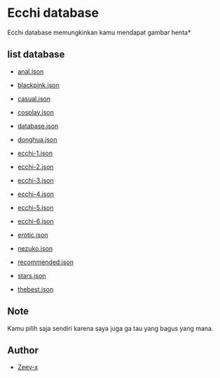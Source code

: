 # Ecchi database
Ecchi database memungkinkan kamu mendapat gambar henta*

## list database

* [anal.json](https://zeev-x.github.io/json-database/ecchi/anal.json)
* [blackpink.json](https://zeev-x.github.io/json-database/ecchi/blackpink.json)
* [casual.json](https://zeev-x.github.io/json-database/ecchi/casual.json)
* [cosplay.json](https://zeev-x.github.io/json-database/ecchi/cosplay.json)
* [database.json](https://zeev-x.github.io/json-database/ecchi/database.json)
* [donghua.json](https://zeev-x.github.io/json-database/ecchi/donghua.json)
* [ecchi-1.json](https://zeev-x.github.io/json-database/ecchi/ecchi-1.json)
* [ecchi-2.json](https://zeev-x.github.io/json-database/ecchi/ecchi-2.json)
* [ecchi-3.json](https://zeev-x.github.io/json-database/ecchi/ecchi-3.json)
* [ecchi-4.json](https://zeev-x.github.io/json-database/ecchi/ecchi-4.json)
* [ecchi-5.json](https://zeev-x.github.io/json-database/ecchi/ecchi-5.json)
* [ecchi-6.json](https://zeev-x.github.io/json-database/ecchi/ecchi-5.json)
* [erotic.json](https://zeev-x.github.io/json-database/ecchi/erotic.json)
* [nezuko.json](https://zeev-x.github.io/json-database/ecchi/nezuko.json)
* [recommended.json](https://zeev-x.github.io/json-database/ecchi/recommended.json)
* [stars.json](https://zeev-x.github.io/json-database/ecchi/stars.json)

* [thebest.json](https://zeev-x.github.io/json-database/ecchi/thebest.json)

## Note

Kamu pilih saja sendiri karena saya juga ga tau yang bagus yang mana.

## Author
* [Zeev-x](https://github.com/Zeev-x)